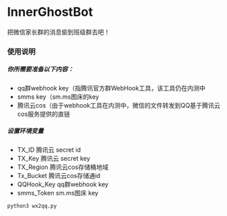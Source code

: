 # InnerGhostBot
把微信家长群的消息偷到班级群去吧！

### 使用说明

##### 你所需要准备以下内容：

- qq群webhook key（指腾讯官方群WebHook工具，该工具仍在内测中
- smms key（sm.ms图床的key
- 腾讯云cos（由于webhook工具在内测中，微信的文件转发到QQ基于腾讯云cos服务提供的直链

##### 设置环境变量
- TX_ID 腾讯云 secret id
- TX_Key 腾讯云 secret key
- TX_Region 腾讯云cos存储桶地域
- Tx_Bucket 腾讯云cos存储通id
- QQHook_Key qq群webhook key
- smms_Token sm.ms图床 key

`python3 wx2qq.py`